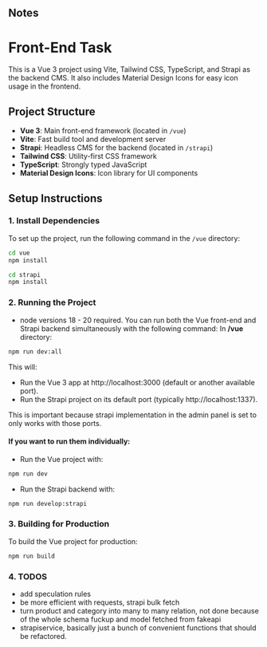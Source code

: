 ## Notes

# Front-End Task

This is a Vue 3 project using Vite, Tailwind CSS, TypeScript, and Strapi as the backend CMS. It also includes Material Design Icons for easy icon usage in the frontend.

## Project Structure

-   **Vue 3**: Main front-end framework (located in `/vue`)
-   **Vite**: Fast build tool and development server
-   **Strapi**: Headless CMS for the backend (located in `/strapi`)
-   **Tailwind CSS**: Utility-first CSS framework
-   **TypeScript**: Strongly typed JavaScript
-   **Material Design Icons**: Icon library for UI components

## Setup Instructions

### 1. Install Dependencies

To set up the project, run the following command in the `/vue` directory:

```bash
cd vue
npm install

cd strapi
npm install
```

### 2. Running the Project

-   node versions 18 - 20 required.
    You can run both the Vue front-end and Strapi backend simultaneously with the following command:
    In **/vue** directory:

```bash
npm run dev:all
```

This will:

-   Run the Vue 3 app at http://localhost:3000 (default or another available port).
-   Run the Strapi project on its default port (typically http://localhost:1337).

This is important because strapi implementation in the admin panel is set to only works with those ports.

#### If you want to run them individually:

-   Run the Vue project with:

```bash
npm run dev
```

-   Run the Strapi backend with:

```bash
npm run develop:strapi
```

### 3. Building for Production

To build the Vue project for production:

```bash
npm run build
```

### 4. TODOS

-   add speculation rules
-   be more efficient with requests, strapi bulk fetch
-   turn product and category into many to many relation, not done because of the whole schema fuckup and model fetched from fakeapi
-   strapiservice, basically just a bunch of convenient functions that should be refactored.
